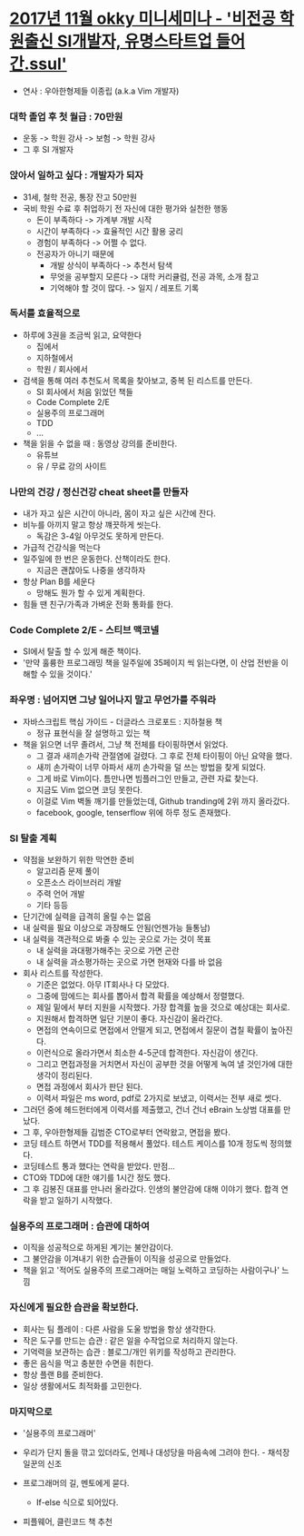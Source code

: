 # [2017년 11월 okky 미니세미나 - '비전공 학원출신 SI개발자, 유명스타트업 들어간.ssul'](https://okky.kr/article/424143)

* 연사 : 우아한형제들 이종립 (a.k.a Vim 개발자)



### 대학 졸업 후 첫 월급 : 70만원

* 운동 -> 학원 강사 -> 보험 -> 학원 강사
* 그 후 SI 개발자



### 앉아서 일하고 싶다 : 개발자가 되자

* 31세, 철학 전공, 통장 잔고 50만원
* 국비 학원 수료 후 취업하기 전 자신에 대한 평가와 실천한 행동
  * 돈이 부족하다 -> 가계부 개발 시작
  * 시간이 부족하다 -> 효율적인 시간 활용 궁리
  * 경험이 부족하다 -> 어쩔 수 없다.
  * 전공자가 아니기 때문에
    * 개발 상식이 부족하다 -> 추천서 탐색
    * 무엇을 공부할지 모른다 -> 대학 커리큘럼, 전공 과목, 소개 참고
    * 기억해야 할 것이 많다. -> 일지 / 레포트 기록



### 독서를 효율적으로

* 하루에 3권을 조금씩 읽고, 요약한다
  * 집에서
  * 지하철에서
  * 학원 / 회사에서
* 검색을 통해 여러 추천도서 목록을 찾아보고, 중복 된 리스트를 만든다.
  * SI 회사에서 처음 읽었던 책들
  * Code Complete 2/E
  * 실용주의 프로그래머
  * TDD
  * ...
* 책을 읽을 수 없을 때 : 동영상 강의를 준비한다.
  * 유튜브
  * 유 / 무료 강의 사이트



### 나만의 건강 / 정신건강 cheat sheet를 만들자

* 내가 자고 싶은 시간이 아니라, 몸이 자고 싶은 시간에 잔다.
* 비누를 아끼지 말고 항상 꺠끗하게 씻는다.
  * 독감은 3-4일 아무것도 못하게 만든다.
* 가급적 건강식을 먹는다
* 일주일에 한 번은 운동한다. 산책이라도 한다.
  * 지금은 괜찮아도 나중을 생각하자
* 항상 Plan B를 세운다
  * 망해도 뭔가 할 수 있게 계획한다.
* 힘들 땐 친구/가족과 가벼운 전화 통화를 한다.



### Code Complete 2/E - 스티브 맥코넬

* SI에서 탈출 할 수 있게 해준 책이다.
* '만약 훌륭한 프로그래밍 책을 일주일에 35페이지 씩 읽는다면, 이 산업 전반을 이해할 수 있을 것이다.'



### 좌우명 : 넘어지면 그냥 일어나지 말고 무언가를 주워라

* 자바스크립트 핵심 가이드 - 더글라스 크로포드 : 지하철용 책
  * 정규 표현식을 잘 설명하고 있는 책
* 책을 읽으면 너무 졸려서, 그냥 책 전체를 타이핑하면서 읽었다.
  * 그 결과 새끼손가락 관절염에 걸렸다. 그 후로 전체 타이핑이 아닌 요약을 했다.
  * 새끼 손가락이 너무 아파서 새끼 손가락을 덜 쓰는 방법을 찾게 되었다.
  * 그게 바로 Vim이다. 틈만나면 빔플러그인 만들고, 관련 자료 찾는다.
  * 지금도 Vim 없으면 코딩 못한다.
  * 이걸로 Vim 벽돌 깨기를 만들었는데, Github tranding에 2위 까지 올라갔다.
  * facebook, google, tenserflow 위에 하루 정도 존재했다.



### SI 탈출 계획

* 약점을 보완하기 위한 막연한 준비
  * 알고리즘 문제 풀이
  * 오픈소스 라이브러리 개발
  * 주력 언어 개발
  * 기타 등등
* 단기간에 실력을 급격히 올릴 수는 없음
* 내 실력을 필요 이상으로 과장해도 안됨(언젠가능 들통남)
* 내 실력을 객관적으로 봐줄 수 있는 곳으로 가는 것이 목표
  * 내 실력을 과대평가해주는 곳으로 가면 곤란
  * 내 실력을 과소평가하는 곳으로 가면 현재와 다를 바 없음
* 회사 리스트를 작성한다.
  * 기준은 없었다. 아무 IT회사나 다 모았다.
  * 그중에 맘에드는 회사를 뽑아서 합격 확률을 예상해서 정렬했다.
  * 제일 밑에서 부터 지원을 시작했다. 가장 합격률 높을 것으로 예상대는 회사로.
  * 지원해서 합격하면 일단 기분이 좋다. 자신감이 올라간다.
  * 면접의 연속이므로 면접에서 안떨게 되고, 면접에서 질문이 겹칠 확률이 높아진다.
  * 이런식으로 올라가면서 최소한 4-5군데 합격한다. 자신감이 생긴다.
  * 그리고 면접과정을 거치면서 자신이 공부한 것을 어떻게 녹여 낼 것인가에 대한 생각이 정리된다.
  * 면접 과정에서 회사가 판단 된다.
  * 이력서 파일은 ms word, pdf로 2가지로 보냈고, 이력서는 전부 새로 썻다.
* 그러던 중에 헤드헌터에게 이력서를 제출했고, 건너 건너 eBrain 노상범 대표를 만났다.
* 그 후, 우아한형제들 김범준 CTO로부터 연락왔고, 면접을 봤다.
* 코딩 테스트 하면서 TDD를 적용해서 풀었다. 테스트 케이스를 10개 정도씩 정의했다.
* 코딩테스트 통과 했다는 연락을 받았다. 만점...
* CTO와 TDD에 대한 얘기를 1시간 정도 했다.
* 그 후 김봉진 대표를 만나러 올라갔다. 인생의 불안감에 대해 이야기 했다. 합격 연락을 받고 일하기 시작했다.



### 실용주의 프로그래머 : 습관에 대하여

* 이직을 성공적으로 하게된 계기는 불안감이다.
* 그 불안감을 이겨내기 위한 습관들이 이직을 성공으로 만들었다.
* 책을 읽고 '적어도 실용주의 프로그래머는 매일 노력하고 코딩하는 사람이구나' 느낌



### 자신에게 필요한 습관을 확보한다.

* 회사는 팀 플레이 : 다른 사람을 도울 방법을 항상 생각한다.
* 작은 도구를 만드는 습관 : 같은 일을 수작업으로 처리하지 않는다.
* 기억력을 보관하는 습관 : 블로그/개인 위키를 작성하고 관리한다.
* 좋은 음식을 먹고 충분한 수면을 취한다.
* 항상 플랜 B를 준비한다.
* 일상 생활에서도 최적화를 고민한다.



### 마지막으로

* '실용주의 프로그래머'
* 우리가 단지 돌을 깎고 있더라도, 언제나 대성당을 마음속에 그려야 한다. - 채석장 일꾼의 신조


* 프로그래머의 길, 멘토에게 묻다.
  * If-else 식으로 되어있다.
* 피플웨어, 클린코드 책 추천